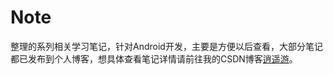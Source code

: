 # Note
整理的系列相关学习笔记，针对Android开发，主要是方便以后查看，大部分笔记都已发布到个人博客，想具体查看笔记详情请前往我的CSDN博客[逍遥游](http://blog.csdn.net/xiaoyaoyou1212)。
